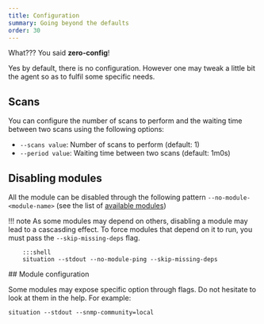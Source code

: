 ```yaml
---
title: Configuration
summary: Going beyond the defaults
order: 30
---
```


What??? You said **zero-config**!

Yes by default, there is no configuration. However one may tweak a little bit the agent so as to fulfil some specific needs.

## Scans

You can configure the number of scans to perform and the waiting time between two scans using the following options:

- `--scans value`: Number of scans to perform (default: 1)
- `--period value`: Waiting time between two scans (default: 1m0s)

## Disabling modules

All the module can be disabled through the following pattern `--no-module-<module-name>` (see the list of [available modules](modules/index.md))

!!! note
    As some modules may depend on others, disabling a module may lead to a cascasding effect. To force modules that depend on it to run, you must pass the `--skip-missing-deps` flag.

        :::shell
        situation --stdout --no-module-ping --skip-missing-deps


## Module configuration

Some modules may expose specific option through flags. Do not hesitate to look at them in the help. For example:

```shell
situation --stdout --snmp-community=local
```
